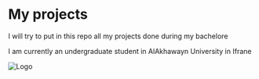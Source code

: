 
# My projects

I will try to put in this repo all my projects done during my bachelore


I am currently an undergraduate student in AlAkhawayn University in Ifrane

![Logo](https://upload.wikimedia.org/wikipedia/commons/d/d1/Al_Akhawayn_University_Logo.png)

